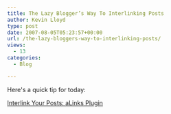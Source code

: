 ```yaml
---
title: The Lazy Blogger’s Way To Interlinking Posts
author: Kevin Lloyd
type: post
date: 2007-08-05T05:23:57+00:00
url: /the-lazy-bloggers-way-to-interlinking-posts/
views:
  - 13
categories:
  - Blog

---
```

Here's a quick tip for today:

[Interlink Your Posts: aLinks Plugin][1]

 [1]: http://www.lifeofbaz.com/